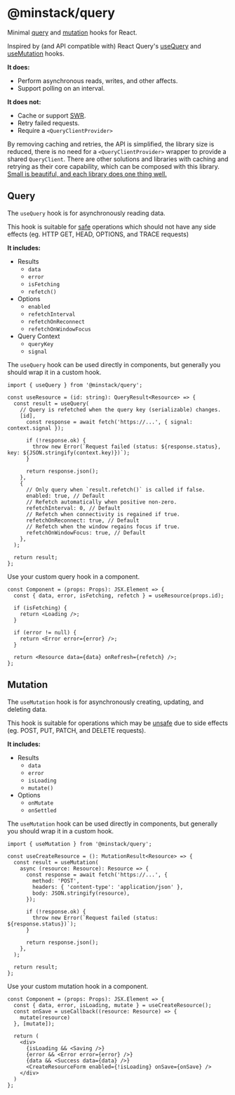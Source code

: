 # @minstack/query

Minimal [query](#query) and [mutation](#mutation) hooks for React.

Inspired by (and API compatible with) React Query's [useQuery](https://tanstack.com/query/v4/docs/reference/useQuery) and [useMutation](https://tanstack.com/query/v4/docs/reference/useMutation) hooks.

**It does:**

- Perform asynchronous reads, writes, and other affects.
- Support polling on an interval.

**It does not:**

- Cache or support [SWR](https://www.toptal.com/react-hooks/stale-while-revalidate).
- Retry failed requests.
- Require a `<QueryClientProvider>` 

By removing caching and retries, the API is simplified, the library size is reduced, there is no need for a `<QueryClientProvider>` wrapper to provide a shared `QueryClient`. There are other solutions and libraries with caching and retrying as their core capability, which can be composed with this library. [Small is beautiful, and each library does one thing well.](https://opensource.com/business/15/2/how-linux-philosophy-affects-you)

## Query

The `useQuery` hook is for asynchronously reading data.

This hook is suitable for [safe](https://developer.mozilla.org/en-US/docs/Glossary/Safe/HTTP) operations which should not have any side effects (eg. HTTP GET, HEAD, OPTIONS, and TRACE requests)

**It includes:**

- Results
  - `data`
  - `error`
  - `isFetching`
  - `refetch()`
- Options
  - `enabled`
  - `refetchInterval`
  - `refetchOnReconnect`
  - `refetchOnWindowFocus`
- Query Context
  - `queryKey`
  - `signal`

The `useQuery` hook can be used directly in components, but generally you should wrap it in a custom hook.

```tsx
import { useQuery } from '@minstack/query';

const useResource = (id: string): QueryResult<Resource> => {
  const result = useQuery(
    // Query is refetched when the query key (serializable) changes.
    [id],
      const response = await fetch('https://...', { signal: context.signal });

      if (!response.ok) {
        throw new Error(`Request failed (status: ${response.status}, key: ${JSON.stringify(context.key)})`);
      }

      return response.json();
    },
    {
      // Only query when `result.refetch()` is called if false.
      enabled: true, // Default
      // Refetch automatically when positive non-zero.
      refetchInterval: 0, // Default
      // Refetch when connectivity is regained if true.
      refetchOnReconnect: true, // Default
      // Refetch when the window regains focus if true.
      refetchOnWindowFocus: true, // Default
    },
  );

  return result;
};
```

Use your custom query hook in a component.

```tsx
const Component = (props: Props): JSX.Element => {
  const { data, error, isFetching, refetch } = useResource(props.id);

  if (isFetching) {
    return <Loading />;
  }

  if (error != null) {
    return <Error error={error} />;
  }

  return <Resource data={data} onRefresh={refetch} />;
};
```

## Mutation

The `useMutation` hook is for asynchronously creating, updating, and deleting data.

This hook is suitable for operations which may be [unsafe](https://developer.mozilla.org/en-US/docs/Glossary/Safe/HTTP) due to side effects (eg. POST, PUT, PATCH, and DELETE requests).

**It includes:**

- Results
  - `data`
  - `error`
  - `isLoading`
  - `mutate()`
- Options
  - `onMutate`
  - `onSettled`

The `useMutation` hook can be used directly in components, but generally you should wrap it in a custom hook.

```tsx
import { useMutation } from '@minstack/query';

const useCreateResource = (): MutationResult<Resource> => {
  const result = useMutation(
    async (resource: Resource): Resource => {
      const response = await fetch('https://...', {
        method: 'POST',
        headers: { 'content-type': 'application/json' },
        body: JSON.stringify(resource),
      });

      if (!response.ok) {
        throw new Error(`Request failed (status: ${response.status})`);
      }

      return response.json();
    },
  );

  return result;
};
```

Use your custom mutation hook in a component.

```tsx
const Component = (props: Props): JSX.Element => {
  const { data, error, isLoading, mutate } = useCreateResource();
  const onSave = useCallback((resource: Resource) => {
    mutate(resource)
  }, [mutate]);

  return (
    <div>
      {isLoading && <Saving />}
      {error && <Error error={error} />}
      {data && <Success data={data} />}
      <CreateResourceForm enabled={!isLoading} onSave={onSave} />
    </div>
  )
};
```
